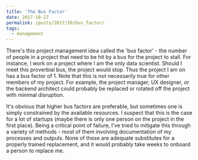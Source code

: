 ```yaml
---
title: 'The Bus Factor'
date: 2017-10-27
permalink: /posts/2017/10/bus_factor/
tags:
  - management
---
```

There's this project management idea called the 'bus factor' - the number of people in a project that need to be hit by a bus for the project to stall. For instance, I work on a project where I am the only data scientist. Should I meet this proverbial bus, the project would stop. Thus the project I am on has a bus factor of 1. Note that this is not necessarily true for other members of my project. For example, the project manager, UX designer, or the backend architect could probably be replaced or rotated off the project with minimal disruption. 

It's obvious that higher bus factors are preferable, but sometimes one is simply constrained by the available resources. I suspect that this is the case for a lot of startups (maybe there is only one person on the project in the first place). Being a critical point of failure, I've tried to mitigate this through a variety of methods - most of them involving documentation of my processes and outputs. None of these are adequate substitutes for a properly trained replacement, and it would probably take weeks to onboard a person to replace me. 

